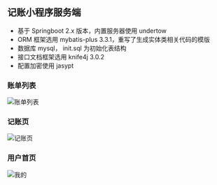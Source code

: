 
## 记账小程序服务端
- 基于 Springboot 2.x 版本，内置服务器使用 undertow
- ORM 框架选用 mybatis-plus 3.3.1，重写了生成实体类相关代码的模版
- 数据库 mysql， init.sql 为初始化表结构
- 接口文档框架选用 knife4j 3.0.2
- 配置加密使用 jasypt

### 账单列表
![账单列表](images/bill-1.jpeg, "账单列表页")

### 记账页
![记账页](images/bill-2.jpeg, "记账页")

### 用户首页
![我的](images/bill-3.jpeg, "用户首页")
